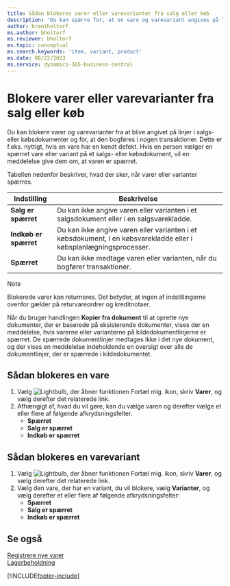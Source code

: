 ```yaml
---
title: Sådan blokeres varer eller varevarianter fra salg eller køb
description: 'Du kan spærre for, at en vare og varevariant angives på linjer i salgs- eller købsdokumenter og for, at den bogføres i nogen posteringer.'
author: brentholtorf
ms.author: bholtorf
ms.reviewer: bholtorf
ms.topic: conceptual
ms.search.keywords: 'item, variant, product'
ms.date: 08/22/2023
ms.service: dynamics-365-business-central
---
```

# Blokere varer eller varevarianter fra salg eller køb

Du kan blokere varer og varevarianter fra at blive angivet på linjer i salgs- eller købsdokumenter og for, at den bogføres i nogen transaktioner. Dette er f.eks. nyttigt, hvis en vare har en kendt defekt. Hvis en person vælger en spærret vare eller variant på et salgs- eller købsdokument, vil en meddelelse give dem om, at varen er spærret.

Tabellen nedenfor beskriver, hvad der sker, når varer eller varianter spærres.  

|Indstilling|Beskrivelse|  
|--------------------|------------|  
|**Salg er spærret**|Du kan ikke angive varen eller varianten i et salgsdokument eller i en salgsvarekladde.|  
|**Indkøb er spærret**|Du kan ikke angive varen eller varianten i et købsdokument, i en købsvarekladde eller i købsplanlægningsprocesser.|  
|**Spærret**|Du kan ikke medtage varen eller varianten, når du bogfører transaktioner.|  

> [!NOTE]
> Blokerede varer kan returneres. Det betyder, at ingen af indstillingerne ovenfor gælder på returvareordrer og kreditnotaer.

Når du bruger handlingen **Kopier fra dokument** til at oprette nye dokumenter, der er baserede på eksisterende dokumenter, vises der en meddelelse, hvis varerne eller varianterne på kildedokumentlinjerne er spærret. De spærrede dokumentlinjer medtages ikke i det nye dokument, og der vises en meddelelse indeholdende en oversigt over alle de dokumentlinjer, der er spærrede i kildedokumentet.

## Sådan blokeres en vare  

1. Vælg ![Lightbulb, der åbner funktionen Fortæl mig.](media/ui-search/search_small.png "Fortæl mig, hvad du vil foretage dig") ikon, skriv **Varer**, og vælg derefter det relaterede link.  
2. Afhængigt af, hvad du vil gøre, kan du vælge varen og derefter vælge et eller flere af følgende afkrydsningsfelter.
    * **Spærret**
    * **Salg er spærret**
    * **Indkøb er spærret**  

## Sådan blokeres en varevariant  

1. Vælg ![Lightbulb, der åbner funktionen Fortæl mig.](media/ui-search/search_small.png "Fortæl mig, hvad du vil foretage dig") ikon, skriv **Varer**, og vælg derefter det relaterede link.  
2. Vælg den vare, der har en variant, du vil blokere, vælg **Varianter**, og vælg derefter et eller flere af følgende afkrydsningsfelter:  
    * **Spærret**
    * **Salg er spærret**
    * **Indkøb er spærret**

## Se også  

[Registrere nye varer](inventory-how-register-new-items.md)  
[Lagerbeholdning](inventory-manage-inventory.md)  

[!INCLUDE[footer-include](includes/footer-banner.md)]